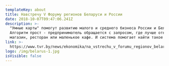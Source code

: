 ```yaml
---
templateKey: about
title: Навстречу V Форуму регионов Беларуси и России
date: 2018-10-07T09:47:06.241Z
description: >-
  "Умные карты" помогут развитию малого и среднего бизнеса России и Беларуси.
  Алгоритм прост - предприниматель обращается с запросом, где лучше открыть
  магазин, ресторан или маленькое кафе. И система помогает найти такое место.
link: >-
  https://www.tvr.by/news/ekonomika/na_vstrechu_v_forumu_regionov_belarusi_i_rossii/
logo: /img/belarus-1.jpg
isVisible: false
---
```


